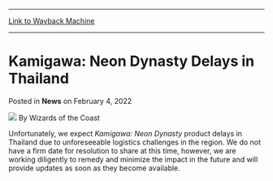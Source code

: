 
---
[Link to Wayback Machine](https://web.archive.org/web/20220205104627/https://magic.wizards.com/en/articles/archive/news/kamigawa-neon-dynasty-delays-thailand-2022-02-04?utm_source=dlvr.it&utm_medium=twitter)

[_metadata_:author]:- "Wizards of the Coast"
[_metadata_:description]:- "Kamigawa: Neon Dynasty products are delayed for Thailand."
[_metadata_:generator]:- "Drupal 7 (http://drupal.org)"
[_metadata_:node]:- "1570842"
[_metadata_:publish_date]:- "2022-02-04"
[_metadata_:source]:- "div-main-content"
[_metadata_:title]:- "Kamigawa: Neon Dynasty Delays in Thailand"
[_metadata_:wayback_capture_timestamp]:- "2022-02-05 10:46:27"
[_metadata_:wayback_raw_url]:- "https://web.archive.org/web/20220205104627id_/https://magic.wizards.com/en/articles/archive/news/kamigawa-neon-dynasty-delays-thailand-2022-02-04?utm_source=dlvr.it&utm_medium=twitter"
[_metadata_:wayback_url]:- "https://magic.wizards.com/en/articles/archive/news/kamigawa-neon-dynasty-delays-thailand-2022-02-04?utm_source=dlvr.it&utm_medium=twitter"
---


Kamigawa: Neon Dynasty Delays in Thailand
=========================================



 Posted in **News**
 on February 4, 2022 






![](https://media.magic.wizards.com/styles/auth_small/public/images/person/wizards_author.jpg)
By Wizards of the Coast











Unfortunately, we expect *Kamigawa: Neon Dynasty* product delays in Thailand due to unforeseeable logistics challenges in the region. We do not have a firm date for resolution to share at this time, however, we are working diligently to remedy and minimize the impact in the future and will provide updates as soon as they become available.







